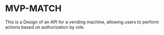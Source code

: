 # MVP-MATCH
This is a Design of an API for a vending machine, allowing users to perform actions based on authorization by role.
